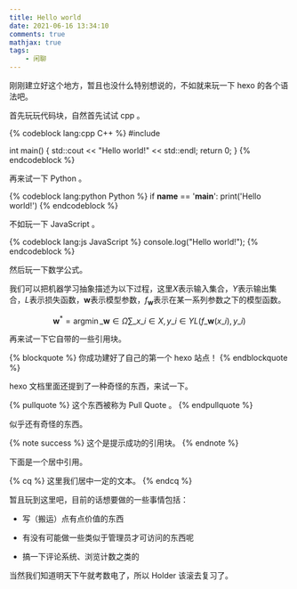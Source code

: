 ```yaml
---
title: Hello world
date: 2021-06-16 13:34:10
comments: true
mathjax: true
tags:
    - 闲聊
---
```


刚刚建立好这个地方，暂且也没什么特别想说的，不如就来玩一下 hexo 的各个语法吧。

<!-- more -->

首先玩玩代码块，自然首先试试 cpp 。

{% codeblock lang:cpp C++ %}
#include <iostream>

int main() {
    std::cout << "Hello world!" << std::endl;
    return 0;
}
{% endcodeblock %}

再来试一下 Python 。

{% codeblock lang:python Python %}
if __name__ == '__main__':
    print('Hello world!')
{% endcodeblock %}

不如玩一下 JavaScript 。

{% codeblock lang:js JavaScript %}
console.log("Hello world!");
{% endcodeblock %}

然后玩一下数学公式。

我们可以把机器学习抽象描述为以下过程，这里$X$表示输入集合，$Y$表示输出集合，$L$表示损失函数，$\boldsymbol{w}$表示模型参数，$f_\boldsymbol{w}$表示在某一系列参数之下的模型函数。

$$
\boldsymbol{w}^*=\mathop{\arg\min}\_{\boldsymbol{w} \in \Omega}\sum\_{x\_i \in X, y\_i \in Y} L(f\_\boldsymbol{w}(x\_i), y\_i)
$$

再来试一下它自带的一些引用块。

{% blockquote %}
你成功建好了自己的第一个 hexo 站点！
{% endblockquote %}

hexo 文档里面还提到了一种奇怪的东西，来试一下。

{% pullquote %}
这个东西被称为 Pull Quote 。
{% endpullquote %}

似乎还有奇怪的东西。

{% note success %}
这个是提示成功的引用块。
{% endnote %}

下面是一个居中引用。

{% cq %}
这里我们居中一定的文本。
{% endcq %}

暂且玩到这里吧，目前的话想要做的一些事情包括：

- 写（搬运）点有点价值的东西

- 有没有可能做一些类似于管理员才可访问的东西呢

- 搞一下评论系统、浏览计数之类的

当然我们知道明天下午就考数电了，所以 Holder 该滚去复习了。